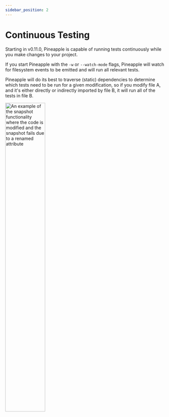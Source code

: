 ```yaml
---
sidebar_position: 2
---
```


# Continuous Testing

Starting in v0.11.0, Pineapple is capable of running tests continuously while you make changes to your project.

If you start Pineapple with the `-w` or `--watch-mode` flags, Pineapple will watch for filesystem events to be emitted
and will run all relevant tests.

Pineapple will do its best to traverse (static) dependencies to determine which tests need to be run for a given modification, so if you modify file A, and it's either directly or indirectly imported by file B, it will run all of the tests in file B.

<img alt="An example of the snapshot functionality where the code is modified and the snapshot fails due to a renamed attribute" src="../img/continuous.png" width="50%" />
